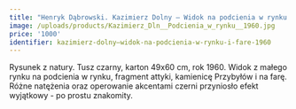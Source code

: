 ```yaml
---
title: "Henryk Dąbrowski. Kazimierz Dolny – Widok na podcienia w rynku i farę (1960)"
image: /uploads/products/Kazimierz_Dln__Podcienia_w_rynku__1960.jpg
price: '1000'
identifier: kazimierz-dolny–widok-na-podcienia-w-rynku-i-fare-1960
---
```


Rysunek z natury. Tusz czarny, karton 49x60 cm, rok 1960. Widok z małego rynku na podcienia w rynku, fragment attyki, kamienicę Przybyłów i na farę. Różne natężenia oraz operowanie akcentami czerni przyniosło efekt wyjątkowy - po prostu znakomity.